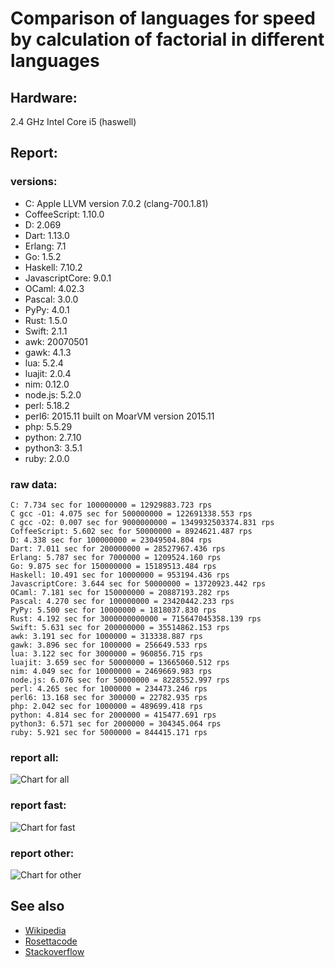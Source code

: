 Comparison of languages for speed by calculation of factorial in different languages
====================================================================================

Hardware:
---------
2.4 GHz Intel Core i5 (haswell)

Report:
-------
### versions:

  * C: Apple LLVM version 7.0.2 (clang-700.1.81)
  * CoffeeScript: 1.10.0
  * D: 2.069
  * Dart: 1.13.0
  * Erlang: 7.1
  * Go: 1.5.2
  * Haskell: 7.10.2
  * JavascriptCore: 9.0.1
  * OCaml: 4.02.3
  * Pascal: 3.0.0
  * PyPy: 4.0.1
  * Rust: 1.5.0
  * Swift: 2.1.1
  * awk: 20070501
  * gawk: 4.1.3
  * lua: 5.2.4
  * luajit: 2.0.4
  * nim: 0.12.0
  * node.js: 5.2.0
  * perl: 5.18.2
  * perl6: 2015.11 built on MoarVM version 2015.11
  * php: 5.5.29
  * python: 2.7.10
  * python3: 3.5.1
  * ruby: 2.0.0


### raw data:

    C: 7.734 sec for 100000000 = 12929883.723 rps
    C gcc -O1: 4.075 sec for 500000000 = 122691338.553 rps
    C gcc -O2: 0.007 sec for 9000000000 = 1349932503374.831 rps
    CoffeeScript: 5.602 sec for 50000000 = 8924621.487 rps
    D: 4.338 sec for 100000000 = 23049504.804 rps
    Dart: 7.011 sec for 200000000 = 28527967.436 rps
    Erlang: 5.787 sec for 7000000 = 1209524.160 rps
    Go: 9.875 sec for 150000000 = 15189513.484 rps
    Haskell: 10.491 sec for 10000000 = 953194.436 rps
    JavascriptCore: 3.644 sec for 50000000 = 13720923.442 rps
    OCaml: 7.181 sec for 150000000 = 20887193.282 rps
    Pascal: 4.270 sec for 100000000 = 23420442.233 rps
    PyPy: 5.500 sec for 10000000 = 1818037.830 rps
    Rust: 4.192 sec for 3000000000000 = 715647045358.139 rps
    Swift: 5.631 sec for 200000000 = 35514862.153 rps
    awk: 3.191 sec for 1000000 = 313338.887 rps
    gawk: 3.896 sec for 1000000 = 256649.533 rps
    lua: 3.122 sec for 3000000 = 960856.715 rps
    luajit: 3.659 sec for 50000000 = 13665060.512 rps
    nim: 4.049 sec for 10000000 = 2469669.983 rps
    node.js: 6.076 sec for 50000000 = 8228552.997 rps
    perl: 4.265 sec for 1000000 = 234473.246 rps
    perl6: 13.168 sec for 300000 = 22782.935 rps
    php: 2.042 sec for 1000000 = 489699.418 rps
    python: 4.814 sec for 2000000 = 415477.691 rps
    python3: 6.571 sec for 2000000 = 304345.064 rps
    ruby: 5.921 sec for 5000000 = 844415.171 rps


### report all:

![Chart for all](https://chart.googleapis.com/chart?cht=bhs&chs=594x505&chd=t%3A122691338%2C35514862%2C28527967%2C23420442%2C23049504%2C20887193%2C15189513%2C13720923%2C13665060%2C12929883%2C8924621%2C8228552%2C2469669%2C1818037%2C1209524%2C960856%2C953194%2C844415%2C489699%2C415477%2C313338%2C304345%2C256649%2C234473&chco=4d89f9&chbh=15&chds=0,122691338.553424&chxt=x,y,r&chxl=1%3A%7Cperl%7Cgawk%7Cpython3%7Cawk%7Cpython%7Cphp%7Cruby%7CHaskell%7Clua%7CErlang%7CPyPy%7Cnim%7Cnode.js%7CCoffeeScript%7CC%7Cluajit%7CJavascriptCore%7CGo%7COCaml%7CD%7CPascal%7CDart%7CSwift%7CC%20gcc%20-O1%7C2%3A%7C234473%20rps%7C256649%20rps%7C304345%20rps%7C313338%20rps%7C415477%20rps%7C489699%20rps%7C844415%20rps%7C953194%20rps%7C960856%20rps%7C1209524%20rps%7C1818037%20rps%7C2469669%20rps%7C8228552%20rps%7C8924621%20rps%7C12929883%20rps%7C13665060%20rps%7C13720923%20rps%7C15189513%20rps%7C20887193%20rps%7C23049504%20rps%7C23420442%20rps%7C28527967%20rps%7C35514862%20rps%7C122691338%20rps%7C0%3A%7C0%20%25%7C10%20%25%7C20%20%25%7C30%20%25%7C40%20%25%7C50%20%25%7C60%20%25%7C70%20%25%7C80%20%25%7C90%20%25%7C100%20%25)

### report fast:

![Chart for fast](https://chart.googleapis.com/chart?cht=bhs&chs=700x285&chd=t%3A122691338%2C35514862%2C28527967%2C23420442%2C23049504%2C20887193%2C15189513%2C13720923%2C13665060%2C12929883%2C8924621%2C8228552%2C2469669&chco=4d89f9&chbh=15&chds=0,122691338.553424&chxt=x,y,r&chxl=1%3A%7Cnim%7Cnode.js%7CCoffeeScript%7CC%7Cluajit%7CJavascriptCore%7CGo%7COCaml%7CD%7CPascal%7CDart%7CSwift%7CC%20gcc%20-O1%7C2%3A%7C2469669%20rps%7C8228552%20rps%7C8924621%20rps%7C12929883%20rps%7C13665060%20rps%7C13720923%20rps%7C15189513%20rps%7C20887193%20rps%7C23049504%20rps%7C23420442%20rps%7C28527967%20rps%7C35514862%20rps%7C122691338%20rps%7C0%3A%7C0%20%25%7C10%20%25%7C20%20%25%7C30%20%25%7C40%20%25%7C50%20%25%7C60%20%25%7C70%20%25%7C80%20%25%7C90%20%25%7C100%20%25)

### report other:

![Chart for other](https://chart.googleapis.com/chart?cht=bhs&chs=700x245&chd=t%3A1818037%2C1209524%2C960856%2C953194%2C844415%2C489699%2C415477%2C313338%2C304345%2C256649%2C234473&chco=4d89f9&chbh=15&chds=0,1818037.82958572&chxt=x,y,r&chxl=1%3A%7Cperl%7Cgawk%7Cpython3%7Cawk%7Cpython%7Cphp%7Cruby%7CHaskell%7Clua%7CErlang%7CPyPy%7C2%3A%7C234473%20rps%7C256649%20rps%7C304345%20rps%7C313338%20rps%7C415477%20rps%7C489699%20rps%7C844415%20rps%7C953194%20rps%7C960856%20rps%7C1209524%20rps%7C1818037%20rps%7C0%3A%7C0%20%25%7C10%20%25%7C20%20%25%7C30%20%25%7C40%20%25%7C50%20%25%7C60%20%25%7C70%20%25%7C80%20%25%7C90%20%25%7C100%20%25)



See also
--------

  * [Wikipedia](http://en.wikipedia.org/wiki/Factorial)
  * [Rosettacode](http://rosettacode.org/wiki/Factorial)
  * [Stackoverflow](http://stackoverflow.com/questions/23930/factorial-algorithms-in-different-languages)

